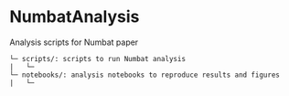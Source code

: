 # NumbatAnalysis
Analysis scripts for Numbat paper

```
└─ scripts/: scripts to run Numbat analysis
|   └─ 
└─ notebooks/: analysis notebooks to reproduce results and figures
|   └─ 
```
